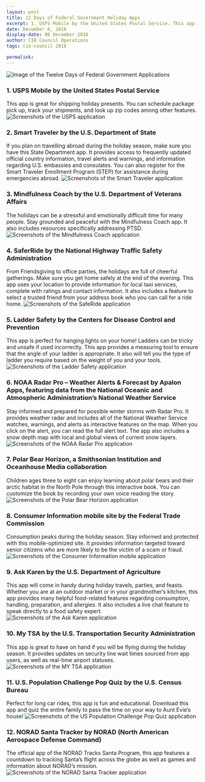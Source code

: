 ```yaml
---
layout: post
title: 12 Days of Federal Government Holiday Apps
excerpt: 1. USPS Mobile by the United States Postal Service. This app is great for shipping holiday presents. You can schedule package pick up, track your shipments, and look up zip codes among other features.
date: December 6, 2016
display-date: 06 December 2016
author: CIO Council Operations
tags: cio-council 2016

permalink:
---
```

![Image of the Twelve Days of Federal Government Applications]({{site.baseurl}}/assets/images/blog/2016-12-06/holiday.apps.png)


### 1. USPS Mobile by the United States Postal Service
This app is great for shipping holiday presents. You can schedule package pick up, track your shipments, and look up zip codes among other features.
![Screenshots of the USPS application]({{site.baseurl}}/assets/images/blog/2016-12-06/app1.png)

### 2. Smart Traveler by the U.S. Department of State
If you plan on travelling abroad during the holiday season, make sure you have this State Department app. It provides access to frequently updated official country information, travel alerts and warnings, and information regarding U.S. embassies and consulates. You can also register for the Smart Traveler Enrollment Program (STEP) for assistance during emergencies abroad.
![Screenshots of the Smart Traveler application]({{site.baseurl}}/assets/images/blog/2016-12-06/app2.png)

### 3. Mindfulness Coach by the U.S. Department of Veterans Affairs
The holidays can be a stressful and emotionally difficult time for many people. Stay grounded and peaceful with the Mindfulness Coach app. It also includes resources specifically addressing PTSD.
![Screenshots of the Mindfulness Coach application]({{site.baseurl}}/assets/images/blog/2016-12-06/app3.png)

### 4. SaferRide by the National Highway Traffic Safety Administration
From Friendsgiving to office parties, the holidays are full of cheerful gatherings. Make sure you get home safely at the end of the evening. This app uses your location to provide information for local taxi services, complete with ratings and contact information. It also includes a feature to select a trusted friend from your address book who you can call for a ride home.
![Screenshots of the SafeRide application]({{site.baseurl}}/assets/images/blog/2016-12-06/app4.png)

### 5. Ladder Safety by the Centers for Disease Control and Prevention
This app is perfect for hanging lights on your home! Ladders can be tricky and unsafe if used incorrectly. This app provides a measuring tool to ensure that the angle of your ladder is appropriate. It also will tell you the type of ladder you require based on the weight of you and your tools.
![Screenshots of the Ladder Safety application]({{site.baseurl}}/assets/images/blog/2016-12-06/app5.png)

### 6. NOAA Radar Pro – Weather Alerts & Forecast by Apalon Apps, featuring data from the National Oceanic and Atmospheric Administration’s National Weather Service
Stay informed and prepared for possible winter storms with Radar Pro. It provides weather radar and includes all of the National Weather Service watches, warnings, and alerts as interactive features on the map. When you click on the alert, you can read the full alert text. The app also includes a snow depth map with local and global views of current snow layers.
![Screenshots of the NOAA Radar Pro application]({{site.baseurl}}/assets/images/blog/2016-12-06/app6.png)


### 7. Polar Bear Horizon, a Smithsonian Institution and Oceanhouse Media collaboration
Children ages three to eight can enjoy learning about polar bears and their arctic habitat in the North Pole through this interactive book. You can customize the book by recording your own voice reading the story.
![Screenshots of the Polar Bear Horizon application]({{site.baseurl}}/assets/images/blog/2016-12-06/app7.png)


### 8. Consumer Information mobile site by the Federal Trade Commission
Consumption peaks during the holiday season. Stay informed and protected with this mobile-optimized site. It provides information targeted toward senior citizens who are more likely to be the victim of a scam or fraud.
![Screenshots of the Consumer Information mobile application]({{site.baseurl}}/assets/images/blog/2016-12-06/app8.png)


### 9. Ask Karen by the U.S. Department of Agriculture
This app will come in handy during holiday travels, parties, and feasts. Whether you are at an outdoor market or in your grandmother’s kitchen, this app provides many helpful food-related features regarding consumption, handling, preparation, and allergies. It also includes a live chat feature to speak directly to a food safety expert.
![Screenshots of the Ask Karen  application]({{site.baseurl}}/assets/images/blog/2016-12-06/app9.png)


### 10. My TSA by the U.S. Transportation Security Administration
This app is great to have on hand if you will be flying during the holiday season. It provides updates on security line wait times sourced from app users, as well as real-time airport statuses.
![Screenshots of the MY TSA application]({{site.baseurl}}/assets/images/blog/2016-12-06/app10.png)


### 11. U.S. Population Challenge Pop Quiz by the U.S. Census Bureau
Perfect for long car rides, this app is fun and educational. Download this app and quiz the entire family to pass the time on your way to Aunt Evie’s house!
![Screenshots of the US Population Challenge Pop Quiz application]({{site.baseurl}}/assets/images/blog/2016-12-06/app11.png)


### 12. NORAD Santa Tracker by NORAD (North American Aerospace Defense Command)
The official app of the NORAD Tracks Santa Program, this app features a countdown to tracking Santa’s flight across the globe as well as games and information about NORAD’s mission.
![Screenshots of the NORAD Santa Tracker application]({{site.baseurl}}/assets/images/blog/2016-12-06/app12.png)
